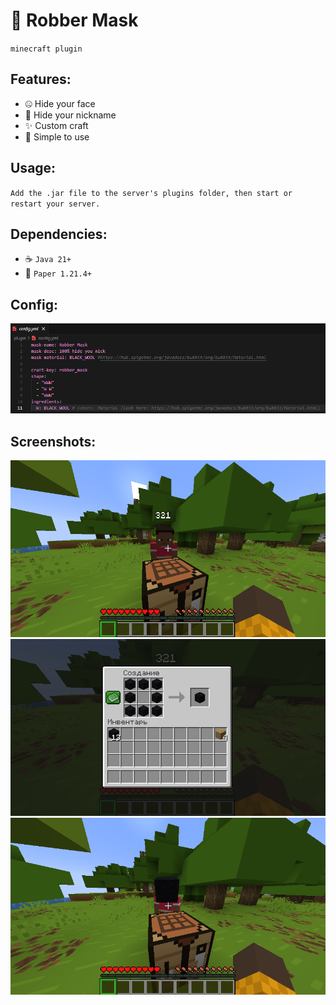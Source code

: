 # 🗿 Robber Mask
`minecraft plugin`
<br>

## Features:
- 🤐 Hide your face
- 🎃 Hide your nickname
- ✨ Custom craft
- 💎 Simple to use

## Usage:
`Add the .jar file to the server's plugins folder, then start or restart your server.`

## Dependencies:
- ☕ `Java 21+`
- 🧩 `Paper 1.21.4+`

## Config:
![](img/config.png)

## Screenshots:
![](img/1.png)
![](img/2.png)
![](img/3.png)
